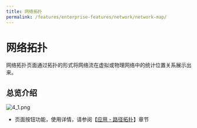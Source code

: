 ```yaml
---
title: 网络拓扑
permalink: /features/enterprise-features/network/network-map/
---
```


# 网络拓扑

网络拓扑页面通过拓扑的形式将网络流在虚拟或物理网络中的统计位置关系展示出来。

## 总览介绍

![4_1.png](https://yunshan-guangzhou.oss-cn-beijing.aliyuncs.com/pub/pic/20230920650ac4d081034.png)

- 页面按钮功能，使用详情，请参阅【[应用 - 路径拓扑](../application/path-topology/)】章节
  